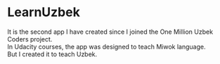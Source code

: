 # LearnUzbek

It is the second app I have created since I joined the One Million Uzbek Coders project.<br>
In Udacity courses, the app was designed to teach Miwok language.<br>
But I created it to teach Uzbek.

